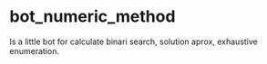 # bot_numeric_method
Is a little bot for calculate binari search, solution aprox, exhaustive enumeration.
